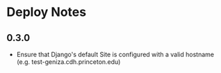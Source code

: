 # Deploy Notes

## 0.3.0

* Ensure that Django's default Site is configured with a valid hostname (e.g. test-geniza.cdh.princeton.edu)
